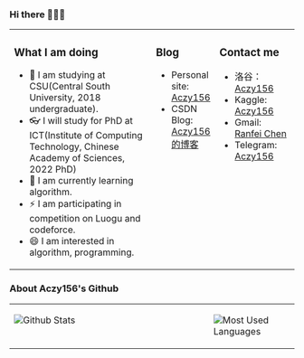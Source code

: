 ### Hi there 👋👋👋

<table>
<tr><td valign="top" width="50%">

### What I am doing

- 🔭 I am studying at CSU(Central South University, 2018 undergraduate).
- 👓 I will study for PhD at ICT(Institute of Computing Technology, Chinese Academy of Sciences, 2022 PhD)
- 🌱 I am currently learning algorithm.
- ⚡ I am participating in competition on Luogu and codeforce.
- 😄 I am interested in algorithm,  programming.
</td><td valign="top" width="22%">

### Blog

* Personal site: [Aczy156](http://chenranfei.online/)
* CSDN Blog: [Aczy156的博客](https://blog.csdn.net/qq_43345204?t=1)
</td><td valign="top" width="28%">

### Contact me

* 洛谷：[Aczy156](https://www.luogu.com.cn/user/143017)
* Kaggle: [Aczy156](https://www.kaggle.com/aczy156)
* Gmail: [Ranfei Chen](mailto:aczy156crf@gmail.com)
* Telegram: [Aczy156](https://t.me/Aczy156)

</td></tr>
</table>


### About Aczy156's Github

<table><tr><td valign="top" width="70%">

![Github Stats](https://github-readme-stats.vercel.app/api?username=Aczy156&show_icons=true&theme=dark)

</td><td valign="top" width="30%">

![Most Used Languages](https://github-readme-stats.vercel.app/api/top-langs/?username=Aczy156&theme=dark)

</td></tr>
</table>